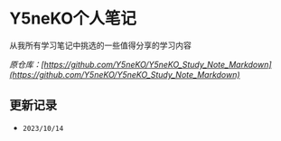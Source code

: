 # Y5neKO个人笔记

从我所有学习笔记中挑选的一些值得分享的学习内容

*原仓库：[https://github.com/Y5neKO/Y5neKO_Study_Note_Markdown](https://github.com/Y5neKO/Y5neKO_Study_Note_Markdown)*



## 更新记录

- `2023/10/14`
